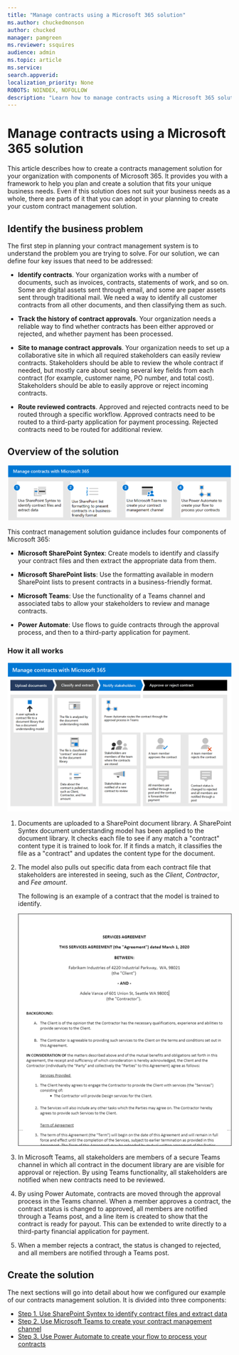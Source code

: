 ```yaml
---
title: "Manage contracts using a Microsoft 365 solution"
ms.author: chuckedmonson
author: chucked
manager: pamgreen
ms.reviewer: ssquires
audience: admin
ms.topic: article
ms.service: 
search.appverid: 
localization_priority: None
ROBOTS: NOINDEX, NOFOLLOW
description: "Learn how to manage contracts using a Microsoft 365 solution of SharePoint Syntex, Microsoft Teams, and Power Automate."
---
```


# Manage contracts using a Microsoft 365 solution

This article describes how to create a contracts management solution for your organization with components of Microsoft 365. It provides you with a framework to help you plan and create a solution that fits your unique business needs. Even if this solution does not suit your business needs as a whole, there are parts of it that you can adopt in your planning to create your custom contract management solution.

## Identify the business problem

The first step in planning your contract management system is to understand the problem you are trying to solve. For our solution, we can define four key issues that need to be addressed:

- **Identify contracts**. Your organization works with a number of documents, such as invoices, contracts, statements of work, and so on.  Some are digital assets sent through email, and some are paper assets sent through traditional mail. We need a way to identify all customer contracts from all other documents, and then classifying them as such.

- **Track the history of contract approvals**. Your organization needs a reliable way to find whether contracts has been either approved or rejected, and whether payment has been processed. 

- **Site to manage contract approvals**. Your organization needs to set up a collaborative site in which all required stakeholders can easily review contracts. Stakeholders should be able to review the whole contract if needed, but mostly care about seeing several key fields from each contract (for example, customer name, PO number, and total cost). Stakeholders should be able to easily approve or reject incoming contracts.

- **Route reviewed contracts**. Approved and rejected contracts need to be routed through a specific workflow. Approved contracts need to be routed to a third-party application for payment processing. Rejected contracts need to be routed for additional review.

## Overview of the solution

  ![Diagram of the solution using SharePoint Syntex, SharePoint lists, Teams, and Power Automate.](../media/content-understanding/syntex-solution-manage-contracts-setup-steps.png)

This contract management solution guidance includes four components of Microsoft 365:

- **Microsoft SharePoint Syntex**: Create models to identify and classify your contract files and then extract the appropriate data from them.

- **Microsoft SharePoint lists**: Use the formatting available in modern SharePoint lists to present contracts in a business-friendly format.

- **Microsoft Teams**: Use the functionality of a Teams channel and associated tabs to allow your stakeholders to review and manage contracts.

- **Power Automate**: Use flows to guide contracts through the approval process, and then to a third-party application for payment.

### How it all works

  ![Diagram of the solution showing the workflow to upload documents, extract data, notify stakeholders, and approve or reject the contract.](../media/content-understanding/syntex-solution-manage-contracts-overview.png)

1. Documents are uploaded to a SharePoint document library. A SharePoint Syntex document understanding model has been applied to the document library. It checks each file to see if any match a "contract" content type it is trained to look for. If it finds a match, it classifies the file as a "contract" and updates the content type for the document.

2. The model also pulls out specific data from each contract file that stakeholders are interested in seeing, such as the *Client*, *Contractor*, and *Fee amount*.

    The following is an example of a contract that the model is trained to identify.

      ![Example of a contract.](../media/content-understanding/contract.png)

3. In Microsoft Teams, all stakeholders are members of a secure Teams channel in which all contract in the document library are are visible for approval or rejection. By using Teams functionality, all stakeholders are notified when new contracts need to be reviewed.
 
4. By using Power Automate, contracts are moved through the approval process in the Teams channel. When a member approves a contract, the contract status is changed to approved, all members are notified through a Teams post, and a line item is created to show that the contract is ready for payout. This can be extended to write directly to a third-party financial application for payment.

5.	When a member rejects a contract, the status is changed to rejected, and all members are notified through a Teams post.

## Create the solution

The next sections will go into detail about how we configured our example of our contracts management solution. It is divided into three components:

- [Step 1. Use SharePoint Syntex to identify contract files and extract data](solution-manage-contracts-step1.md)
- [Step 2. Use Microsoft Teams to create your contract management channel](solution-manage-contracts-step2.md)
- [Step 3. Use Power Automate to create your flow to process your contracts](solution-manage-contracts-step3.md)
